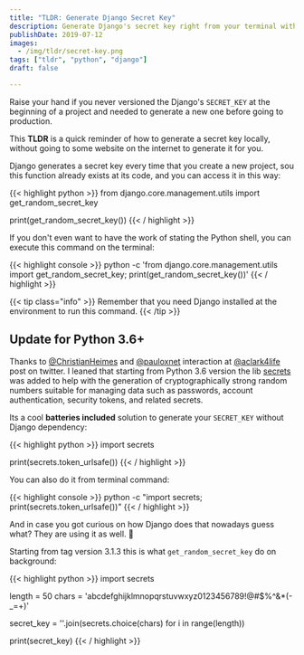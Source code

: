 ```yaml
---
title: "TLDR: Generate Django Secret Key"
description: Generate Django's secret key right from your terminal without needing to risk yourself on any website
publishDate: 2019-07-12
images:
  - /img/tldr/secret-key.png
tags: ["tldr", "python", "django"]
draft: false

---
```


Raise your hand if you never versioned the Django's `SECRET_KEY` at the beginning of a project and needed to generate a new one before going to production.

This **TLDR** is a quick reminder of how to generate a secret key locally, without going to some website on the internet to generate it for you.

Django generates a secret key every time that you create a new project, sou this function already exists at its code, and you can access it in this way:

{{< highlight python >}}
from django.core.management.utils import get_random_secret_key

print(get_random_secret_key())
{{< / highlight >}}

If you don't even want to have the work of stating the Python shell, you can execute this command on the terminal:

{{< highlight console >}}
python -c 'from django.core.management.utils import get_random_secret_key; print(get_random_secret_key())'
{{< / highlight >}}

{{< tip class="info" >}}
Remember that you need Django installed at the environment to run this command.
{{< /tip >}}

## Update for Python 3.6+

Thanks to [@ChristianHeimes](https://twitter.com/ChristianHeimes) and [@pauloxnet](https://twitter.com/pauloxnet) interaction at [@aclark4life](https://twitter.com/aclark4life) post on twitter. I leaned that starting from Python 3.6 version the lib [secrets](https://docs.python.org/3/library/secrets.html) was added to help with the generation of cryptographically strong random numbers suitable for managing data such as passwords, account authentication, security tokens, and related secrets.

Its a cool **batteries included** solution to generate your `SECRET_KEY` without Django dependency:

{{< highlight python >}}
import secrets

print(secrets.token_urlsafe())
{{< / highlight >}}

You can also do it from terminal command:

{{< highlight console >}}
python -c "import secrets; print(secrets.token_urlsafe())"
{{< / highlight >}}

And in case you got curious on how Django does that nowadays guess what? They are using it as well. 🎉

Starting from tag version 3.1.3 this is what `get_random_secret_key` do on background:

{{< highlight python >}}
import secrets

length = 50
chars = 'abcdefghijklmnopqrstuvwxyz0123456789!@#$%^&*(-_=+)'

secret_key = ''.join(secrets.choice(chars) for i in range(length))

print(secret_key)
{{< / highlight >}}
